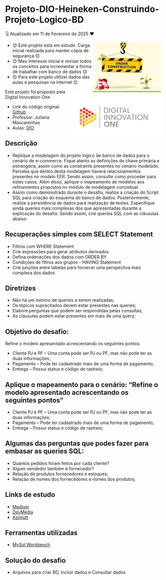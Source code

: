 # Projeto-DIO-Heineken-Construindo-Projeto-Logico-BD

:spiral_calendar: Atualizado em 11 de Fevereiro de 2025 :heart:

<img align="right" alt="GIF" height="160px" src="https://github.com/rdeconti/rdeconti-resources/blob/main/under_construction.gif" />

- :blush: Este projeto está em estudo. Carga inicial realizada para manter cópia de segurança :blush:
- :blush: Meu interesse inicial é revisar todos os conceitos para incrementar a forma de trabalhar com banco de dados :blush:
- :blush: Para este projeto utilizei dados das aulas e pesquisas na internet :blush:

<img align="right" alt="GIF" height="160px" src="https://github.com/rdeconti/rdeconti-resources/blob/main/Digital%20Innovation%20One%20-%20Logotipo.png" />

Este projeto foi proposto pela Digital Innovation One
- Link do código original: [Github](https://github.com/julianazanelatto/mysql_sql_database_specialist/tree/main/M%C3%B3dulo%203/desafio)
- Professor: Juliana Mascarenhas
- Aulas: [DIO](https://web.dio.me/lab/construindo-seu-primeiro-projeto-logico-de-banco-de-dados/learning/30ffb3b9-3e87-4471-b256-71f733a32ae7?back=/track/coding-the-future-heineken-ia-para-analise-de-dados)

## Descrição
- Replique a modelagem do projeto lógico de banco de dados para o cenário de e-commerce. Fique atento as definições de chave primária e estrangeira, assim como as constraints presentes no cenário modelado. Perceba que dentro desta modelagem haverá relacionamentos presentes no modelo EER. Sendo assim, consulte como proceder para estes casos. Além disso, aplique o mapeamento de modelos aos refinamentos propostos no módulo de modelagem conceitual.
- Assim como demonstrado durante o desafio, realize a criação do Script SQL para criação do esquema do banco de dados. Posteriormente, realize a persistência de dados para realização de testes. Especifique ainda queries mais complexas dos que apresentadas durante a explicação do desafio. Sendo assim, crie queries SQL com as cláusulas abaixo:

## Recuperações simples com SELECT Statement
- Filtros com WHERE Statement
- Crie expressões para gerar atributos derivados
- Defina ordenações dos dados com ORDER BY
- Condições de filtros aos grupos – HAVING Statement
- Crie junções entre tabelas para fornecer uma perspectiva mais complexa dos dados

## Diretrizes
- Não há um mínimo de queries a serem realizadas;
- Os tópicos supracitados devem estar presentes nas queries;
- Elabore perguntas que podem ser respondidas pelas consultas;
- As cláusulas podem estar presentes em mais de uma query;

## Objetivo do desafio:
Refine o modelo apresentado acrescentando os seguintes pontos:
- Cliente PJ e PF – Uma conta pode ser PJ ou PF, mas não pode ter as duas informações;
- Pagamento – Pode ter cadastrado mais de uma forma de pagamento;
- Entrega – Possui status e código de rastreio;

## Aplique o mapeamento para o  cenário: “Refine o modelo apresentado acrescentando os seguintes pontos”
- Cliente PJ e PF – Uma conta pode ser PJ ou PF, mas não pode ter as duas informações;
- Pagamento – Pode ter cadastrado mais de uma forma de pagamento;
- Entrega – Possui status e código de rastreio;

## Algumas das perguntas que podes fazer para embasar as queries SQL:
- Quantos pedidos foram feitos por cada cliente?
- Algum vendedor também é fornecedor?
- Relação de produtos fornecedores e estoques;
- Relação de nomes dos fornecedores e nomes dos produtos;

## Links de estudo
- [Medium](https://medium.com/@karlos-b/database-project-e-commerce-order-management-system-with-sql-d986b044d92)
- [DevMedia](https://www.devmedia.com.br/planejamento-e-modelagem-de-um-banco-de-dados-para-e-commerce/17185)
- [Azimutt](https://azimutt.app/gallery/e-commerce)

## Ferramentas utilizadas
- [MySql Workbench](https://www.mysql.com/products/workbench/)

## Solução do desafio
- Arquivos para criar BD, Incluir dados e Consultar dados 


